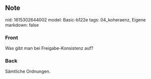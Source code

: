 ## Note
nid: 1615302644002
model: Basic-b122e
tags: 04_koheraenz, Eigene
markdown: false

### Front
Was gibt man bei Freigabe-Konsistenz auf?

### Back
Sämtliche Ordnungen.
